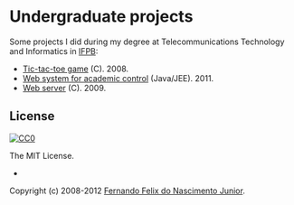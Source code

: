 # Undergraduate projects

Some projects I did during my degree at Telecommunications Technology and Informatics in [IFPB](https://www.linkedin.com/company/instituto-federal-de-educa-o-ci-ncia-e-tecnologia-da-paraiba):

* [Tic-tac-toe game](https://github.com/fernandojunior/undergraduate_projects/tree/master/jogo_da_velha) (C). 2008.
* [Web system for academic control](https://github.com/fernandojunior/undergraduate_projects/tree/master/academic_system) (Java/JEE). 2011.
* [Web server](https://github.com/fernandojunior/undergraduate_projects/tree/master/web_server) (C). 2009.

## License

[![CC0](https://i.creativecommons.org/l/by-nc-sa/4.0/88x31.png)](https://creativecommons.org/licenses/by-nc-sa/4.0/)

The MIT License.

-

Copyright (c) 2008-2012 [Fernando Felix do Nascimento Junior](https://github.com/fernandojunior/).
